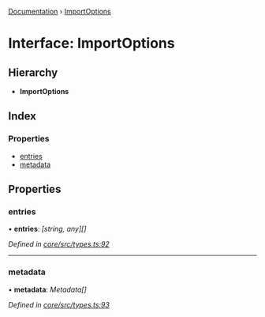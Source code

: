 [Documentation](../README.md) › [ImportOptions](importoptions.md)

# Interface: ImportOptions

## Hierarchy

* **ImportOptions**

## Index

### Properties

* [entries](importoptions.md#entries)
* [metadata](importoptions.md#metadata)

## Properties

###  entries

• **entries**: *[string, any][]*

*Defined in [core/src/types.ts:92](https://github.com/badbatch/cachemap/blob/ca43a4d/packages/core/src/types.ts#L92)*

___

###  metadata

• **metadata**: *Metadata[]*

*Defined in [core/src/types.ts:93](https://github.com/badbatch/cachemap/blob/ca43a4d/packages/core/src/types.ts#L93)*
